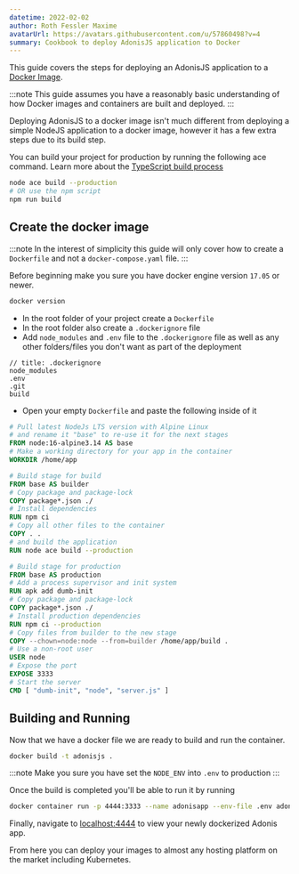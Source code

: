 ```yaml
---
datetime: 2022-02-02
author: Roth Fessler Maxime
avatarUrl: https://avatars.githubusercontent.com/u/57860498?v=4
summary: Cookbook to deploy AdonisJS application to Docker
---
```


This guide covers the steps for deploying an AdonisJS application to a [Docker Image](https://www.docker.com).

:::note
This guide assumes you have a reasonably basic understanding of how Docker images and containers are built and deployed.
:::

Deploying AdonisJS to a docker image isn't much different from deploying a simple NodeJS application to a docker image, however it has a few extra steps due to its build step.

You can build your project for production by running the following ace command. Learn more about the [TypeScript build process](../../guides/fundamentals/typescript-build-process.md)

```sh
node ace build --production
# OR use the npm script
npm run build
```

## Create the docker image

:::note
In the interest of simplicity this guide will only cover how to create a `Dockerfile` and not a `docker-compose.yaml` file.
:::

Before beginning make you sure you have docker engine version `17.05` or newer.

```sh
docker version
```

- In the root folder of your project create a `Dockerfile`
- In the root folder also create a `.dockerignore` file
- Add `node_modules` and `.env` file to the `.dockerignore` file as well as any other folders/files you don't want as part of the deployment

```dockerignore
// title: .dockerignore
node_modules
.env
.git
build
```
- Open your empty `Dockerfile` and paste the following inside of it

```dockerfile
# Pull latest NodeJs LTS version with Alpine Linux
# and rename it "base" to re-use it for the next stages
FROM node:16-alpine3.14 AS base
# Make a working directory for your app in the container
WORKDIR /home/app

# Build stage for build
FROM base AS builder
# Copy package and package-lock
COPY package*.json ./
# Install dependencies
RUN npm ci
# Copy all other files to the container
COPY . .
# and build the application
RUN node ace build --production

# Build stage for production
FROM base AS production
# Add a process supervisor and init system
RUN apk add dumb-init
# Copy package and package-lock
COPY package*.json ./
# Install production dependencies
RUN npm ci --production
# Copy files from builder to the new stage
COPY --chown=node:node --from=builder /home/app/build .
# Use a non-root user
USER node
# Expose the port
EXPOSE 3333
# Start the server
CMD [ "dumb-init", "node", "server.js" ]
```

## Building and Running

Now that we have a docker file we are ready to build and run the container.

```sh
docker build -t adonisjs .
```

:::note
Make you sure you have set the `NODE_ENV` into `.env` to production
:::

Once the build is completed you'll be able to run it by running

```sh
docker container run -p 4444:3333 --name adonisapp --env-file .env adonisjs
```

Finally, navigate to [localhost:4444](http://localhost:4444/) to view your newly dockerized Adonis app.

From here you can deploy your images to almost any hosting platform on the market including Kubernetes.